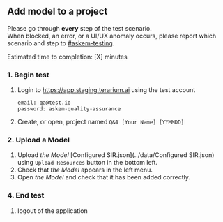 ## Add model to a project
Please go through __every__ step of the test scenario.\
When blocked, an error, or a UI/UX anomaly occurs, please report which scenario and step to [\#askem-testing](https://unchartedsoftware.slack.com/archives/C06FGLXB2CE).

Estimated time to completion: [X] minutes

### 1. Begin test
1. Login to https://app.staging.terarium.ai using the test account
    ```
    email: qa@test.io
    password: askem-quality-assurance
    ```
2. Create, or open, project named `Q&A [Your Name] [YYMMDD]`

### 2. Upload a Model
1. Upload _the Model_ [Configured SIR.json](../data/Configured SIR.json) using `Upload Resources` button in the bottom left.
2. Check that _the Model_ appears in the left menu.
3. Open _the Model_ and check that it has been added correctly.

### 4. End test
1. logout of the application
